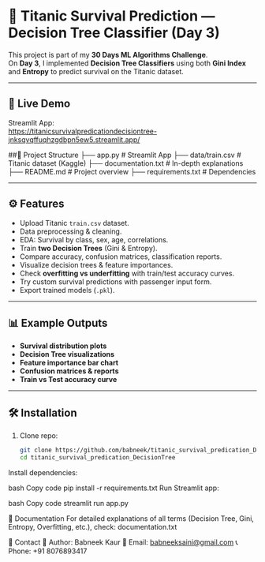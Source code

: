 # 🌳 Titanic Survival Prediction — Decision Tree Classifier (Day 3)

This project is part of my **30 Days ML Algorithms Challenge**.  
On **Day 3**, I implemented **Decision Tree Classifiers** using both **Gini Index** and **Entropy** to predict survival on the Titanic dataset.

---

## 🚀 Live Demo
Streamlit App:  
https://titanicsurvivalpredicationdecisiontree-jnksqvqffuqhzgdbpn5ew5.streamlit.app/


##📂 Project Structure
├── app.py # Streamlit App
├── data/train.csv # Titanic dataset (Kaggle)
├── documentation.txt # In-depth explanations
├── README.md # Project overview
├── requirements.txt # Dependencies

---

## ⚙️ Features
- Upload Titanic `train.csv` dataset.
- Data preprocessing & cleaning.
- EDA: Survival by class, sex, age, correlations.
- Train **two Decision Trees** (Gini & Entropy).
- Compare accuracy, confusion matrices, classification reports.
- Visualize decision trees & feature importances.
- Check **overfitting vs underfitting** with train/test accuracy curves.
- Try custom survival predictions with passenger input form.
- Export trained models (`.pkl`).

---

## 📊 Example Outputs
- **Survival distribution plots**
- **Decision Tree visualizations**
- **Feature importance bar chart**
- **Confusion matrices & reports**
- **Train vs Test accuracy curve**

---

## 🛠️ Installation
1. Clone repo:
   ```bash
   git clone https://github.com/babneek/titanic_survival_predication_DecisionTree.git
   cd titanic_survival_predication_DecisionTree
Install dependencies:

bash
Copy code
pip install -r requirements.txt
Run Streamlit app:

bash
Copy code
streamlit run app.py

📘 Documentation
For detailed explanations of all terms (Decision Tree, Gini, Entropy, Overfitting, etc.),
check: documentation.txt

📧 Contact
👩 Author: Babneek Kaur
📩 Email: babneeksaini@gmail.com
📞 Phone: +91 8076893417




